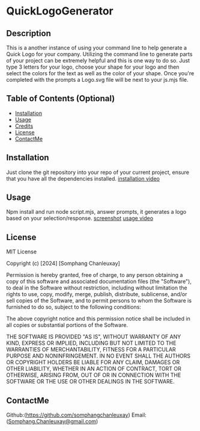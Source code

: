 # QuickLogoGenerator

## Description

This is a another instance of using your command line to help generate a Quick Logo for your company.
Utilizing the command line to generate parts of your project can be extremely helpful and this is one way to do so. Just type 3 letters for your logo, choose your shape for your logo and then select the colors for the text as well as the color of your shape. Once you're completed with the prompts a Logo.svg file will be next to your js.mjs file.

## Table of Contents (Optional)

- [Installation](#installation)
- [Usage](#usage)
- [Credits](#credits)
- [License](#license)
- [ContactMe](#contactme)

## Installation

Just clone the git repository into your repo of your current project, ensure that you have all the dependencies installed.
[installation video](./assets/videos/installation.webm)

## Usage
Npm install and run node script.mjs, answer prompts, it generates a logo based on your selection/response.
[screenshot](./assets/images/Screenshot%202024-01-18%20135221.png)
[usage video](./assets/videos/usage.webm)

## License

MIT License

Copyright (c) [2024] [Somphang Chanleuxay]

Permission is hereby granted, free of charge, to any person obtaining a copy of this software and associated documentation files (the "Software"), to deal in the Software without restriction, including without limitation the rights to use, copy, modify, merge, publish, distribute, sublicense, and/or sell copies of the Software, and to permit persons to whom the Software is furnished to do so, subject to the following conditions:

The above copyright notice and this permission notice shall be included in all copies or substantial portions of the Software.

THE SOFTWARE IS PROVIDED "AS IS", WITHOUT WARRANTY OF ANY KIND, EXPRESS OR IMPLIED, INCLUDING BUT NOT LIMITED TO THE WARRANTIES OF MERCHANTABILITY, FITNESS FOR A PARTICULAR PURPOSE AND NONINFRINGEMENT. IN NO EVENT SHALL THE AUTHORS OR COPYRIGHT HOLDERS BE LIABLE FOR ANY CLAIM, DAMAGES OR OTHER LIABILITY, WHETHER IN AN ACTION OF CONTRACT, TORT OR OTHERWISE, ARISING FROM, OUT OF OR IN CONNECTION WITH THE SOFTWARE OR THE USE OR OTHER DEALINGS IN THE SOFTWARE.

## ContactMe

Github:(https://github.com/somphangchanleuxay)
Email:(Somphang.Chanleuxay@gmail.com)
